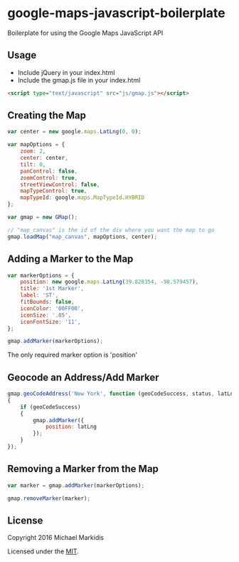 google-maps-javascript-boilerplate
==================================
Boilerplate for using the Google Maps JavaScript API

Usage
-----
- Include jQuery in your index.html
- Include the gmap.js file in your index.html
```html
<script type="text/javascript" src="js/gmap.js"></script>
```

Creating the Map
----------------
```javascript
var center = new google.maps.LatLng(0, 0);

var mapOptions = {
	zoom: 2,
	center: center,
	tilt: 0,
	panControl: false,
	zoomControl: true,
	streetViewControl: false,
	mapTypeControl: true,
	mapTypeId: google.maps.MapTypeId.HYBRID
};

var gmap = new GMap();

// "map_canvas" is the id of the div where you want the map to go
gmap.loadMap("map_canvas", mapOptions, center);
```

Adding a Marker to the Map
--------------------------
```javascript
var markerOptions = {
	position: new google.maps.LatLng(39.828354, -98.579457),
	title: '1st Marker',
	label: 'ST',
	fitBounds: false,
	iconColor: '00FF00',
	iconSize: '.85',
	iconFontSize: '11',
};

gmap.addMarker(markerOptions);
```

The only required marker option is 'position'

Geocode an Address/Add Marker
-----------------------------
```javascript
gmap.geoCodeAddress('New York', function (geoCodeSuccess, status, latLng)
{
	if (geoCodeSuccess)
	{
		gmap.addMarker({
			position: latLng
		});
	}
});
```

Removing a Marker from the Map
------------------------------
```javascript
var marker = gmap.addMarker(markerOptions);

gmap.removeMarker(marker);
```

License
-------
Copyright 2016 Michael Markidis

Licensed under the [MIT][mitlicense].

[mitlicense]: MIT-LICENSE.txt
